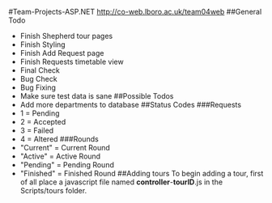 #Team-Projects-ASP.NET
http://co-web.lboro.ac.uk/team04web
##General Todo
- Finish Shepherd tour pages
- Finish Styling
- Finish Add Request page
- Finish Requests timetable view
- Final Check
- Bug Check
- Bug Fixing
- Make sure test data is sane
##Possible Todos
- Add more departments to database
##Status Codes
###Requests
- 1 = Pending
- 2 = Accepted
- 3 = Failed
- 4 = Altered
###Rounds
- "Current" = Current Round
- "Active" = Active Round
- "Pending" = Pending Round
- "Finished" = Finished Round
##Adding tours
To begin adding a tour, first of all place a javascript file named **controller**-**tourID**.js in the Scripts/tours folder.
